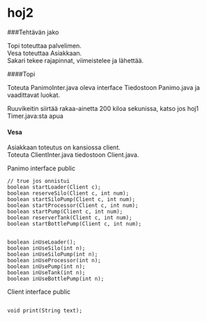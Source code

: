 # hoj2



###Tehtävän jako
   
Topi toteuttaa palvelimen.   
Vesa toteuttaa Asiakkaan.   
Sakari tekee rajapinnat, viimeistelee ja lähettää.   




####Topi



Toteuta PanimoInter.java oleva interface Tiedostoon Panimo.java ja vaadittavat luokat.   

Ruuvikeitin siirtää rakaa-ainetta 200 kiloa sekunissa, katso jos hoj1 Timer.java:sta apua



#### Vesa


Asiakkaan toteutus on kansiossa client.    
Toteuta ClientInter.java tiedostoon Client.java.



Panimo interface public
```
// true jos onnistui
boolean startLoader(Client c);
boolean reserveSilo(Client c, int num);
boolean startSiloPump(Client c, int num);
boolean startProcessor(Client c, int num);
boolean startPump(Client c, int num);
boolean reserverTank(Client c, int num);
boolean startBottlePump(Client c, int num);


boolean inUseLoader();
boolean inUseSilo(int n);
boolean inUseSiloPump(int n);
boolean inUseProcessor(int n);
boolean inUsePump(int n);
boolean inUseTank(int n);
boolean inUseBottlePump(int n);

```

Client interface public

```

void print(String text);

```
